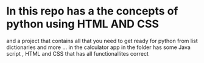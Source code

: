 # In this repo has a the concepts of python  using HTML AND  CSS
and a project that contains all that you need to get ready for python
from list dictionaries and more ...
in the calculator app in the folder has some Java script , HTML and CSS that has all functionallites correct 
